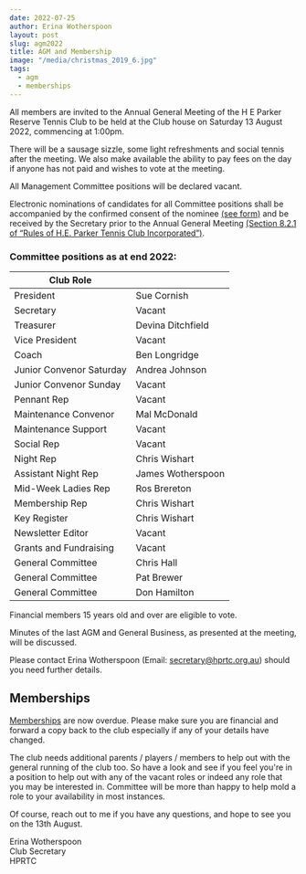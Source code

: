 ```yaml
---
date: 2022-07-25
author: Erina Wotherspoon
layout: post
slug: agm2022
title: AGM and Membership
image: "/media/christmas_2019_6.jpg"
tags:
  - agm
  - memberships
---
```


All members are invited to the Annual General Meeting of the H E Parker Reserve Tennis Club to be held at the Club house on Saturday 13 August 2022, commencing at 1:00pm.

There will be a sausage sizzle, some light refreshments and social tennis after the meeting. We also make available the ability to pay fees on the day if anyone has not paid and wishes to vote at the meeting.

All Management Committee positions will be declared vacant.

Electronic nominations of candidates for all Committee positions shall be accompanied by the confirmed consent of the nominee [(see form)](/media/AGM_Notice_2022.pdf) and be received by the Secretary prior to the Annual General Meeting [(Section 8.2.1 of “Rules of H.E. Parker Tennis Club Incorporated”)](/media/HPRTC_Constitution_2007.pdf).


### Committee positions as at end 2022:

| Club Role                 |                    |
|-------------------------- |------------------- |
| President                 | Sue Cornish        |
| Secretary                 | Vacant             |
| Treasurer                 | Devina Ditchfield  |
| Vice President            | Vacant             |
| Coach                     | Ben Longridge      |
| Junior Convenor Saturday  | Andrea Johnson     |
| Junior Convenor Sunday    | Vacant             |
| Pennant Rep               | Vacant             |
| Maintenance Convenor      | Mal McDonald       |
| Maintenance Support       | Vacant             |
| Social Rep                | Vacant             |
| Night Rep                 | Chris Wishart      |
| Assistant Night Rep       | James Wotherspoon  |
| Mid-Week Ladies Rep       | Ros Brereton       |
| Membership Rep            | Chris Wishart      |
| Key Register              | Chris Wishart      |
| Newsletter Editor         | Vacant             |
| Grants and Fundraising    | Vacant             |
| General Committee         | Chris Hall         |
| General Committee         | Pat Brewer         |
| General Committee         | Don Hamilton       |

Financial members 15 years old and over are eligible to vote.

Minutes of the last AGM and General Business, as presented at the meeting, will be discussed.

Please contact Erina Wotherspoon (Email: [secretary@hprtc.org.au](mailto:secretary@hprtc.org.au)) should you need further details.

## Memberships

[Memberships](/members.html) are now overdue. Please make sure you are financial and forward a copy back to the club especially if any of your details have changed.

The club needs additional parents / players / members to help out with the general running of the club too. So have a look and see if you feel you're in a position to help out with any of the vacant roles or indeed any role that you may be interested in. Committee will be more than happy to help mold a role to your availability in most instances.

Of course, reach out to me if you have any questions, and hope to see you on the 13th August.

Erina Wotherspoon<br>
Club Secretary<br>
HPRTC
